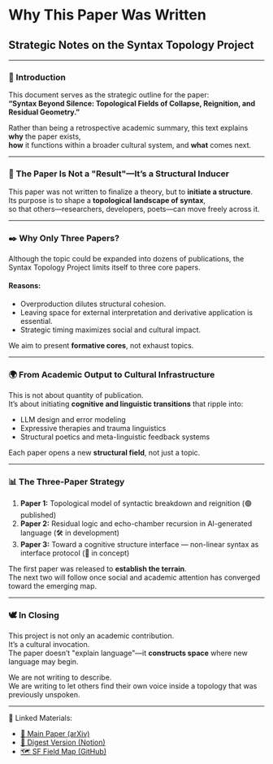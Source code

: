 # Why This Paper Was Written  
## Strategic Notes on the Syntax Topology Project

---

### 🧭 Introduction

This document serves as the strategic outline for the paper:  
**“Syntax Beyond Silence: Topological Fields of Collapse, Reignition, and Residual Geometry.”**

Rather than being a retrospective academic summary, this text explains **why** the paper exists,  
**how** it functions within a broader cultural system, and **what** comes next.

---

### 🎯 The Paper Is Not a "Result"—It’s a Structural Inducer

This paper was not written to finalize a theory, but to **initiate a structure**.  
Its purpose is to shape a **topological landscape of syntax**,  
so that others—researchers, developers, poets—can move freely across it.

---

### ✒️ Why Only Three Papers?

Although the topic could be expanded into dozens of publications, the Syntax Topology Project limits itself to three core papers.

#### Reasons:

- Overproduction dilutes structural cohesion.
- Leaving space for external interpretation and derivative application is essential.
- Strategic timing maximizes social and cultural impact.

We aim to present **formative cores**, not exhaust topics.

---

### 🌍 From Academic Output to Cultural Infrastructure

This is not about quantity of publication.  
It’s about initiating **cognitive and linguistic transitions** that ripple into:

- LLM design and error modeling  
- Expressive therapies and trauma linguistics  
- Structural poetics and meta-linguistic feedback systems

Each paper opens a new **structural field**, not just a topic.

---

### 📊 The Three-Paper Strategy

1. **Paper 1:** Topological model of syntactic breakdown and reignition (🟢 published)  
2. **Paper 2:** Residual logic and echo-chamber recursion in AI-generated language (🛠 in development)  
3. **Paper 3:** Toward a cognitive structure interface — non-linear syntax as interface protocol (🧠 in concept)

The first paper was released to **establish the terrain**.  
The next two will follow once social and academic attention has converged toward the emerging map.

---

### 🕊️ In Closing

This project is not only an academic contribution.  
It’s a cultural invocation.  
The paper doesn’t "explain language"—it **constructs space** where new language may begin.

We are not writing to describe.  
We are writing to let others find their own voice inside a topology that was previously unspoken.

---

📎 Linked Materials:
- [📘 Main Paper (arXiv)](https://arxiv.org/abs/XXXX.XXXXX)  
- [📘 Digest Version (Notion)](https://www.notion.so/your-digest-page)  
- [🗺️ SF Field Map (GitHub)](https://github.com/yourrepo/syntax-topology/tree/main/fields)


